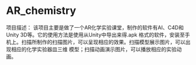 # AR_chemistry
项目描述：
该项目主要是做了一个AR化学实验课堂，制作的软件有AI、C4D和Unity 3D等。它的使用方法是使用从Unity中导出来得.apk
格式的软件，安装至手机上。扫描所制作的扫描图片，可以呈现相应的效果。扫描模型展示图片，可以出现相应的化学实验器皿三维
模型；扫描动画演示图片，可以播放相应的实验动画。
